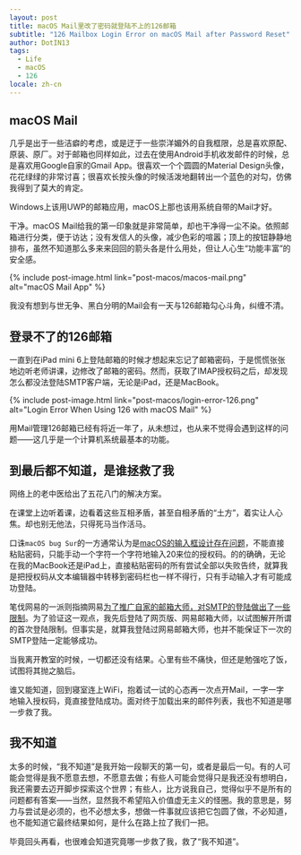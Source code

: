 ```yaml
---
layout: post
title: macOS Mail里改了密码就登陆不上的126邮箱
subtitle: "126 Mailbox Login Error on macOS Mail after Password Reset"
author: DotIN13
tags:
  - Life
  - macOS
  - 126
locale: zh-cn
---
```


## macOS Mail

几乎是出于一些洁癖的考虑，或是迂于一些崇洋媚外的自我框限，总是喜欢原配、原装、原厂。对于邮箱也同样如此，过去在使用Android手机收发邮件的时候，总是喜欢用Google自家的Gmail App。很喜欢一个个圆圆的Material Design头像，花花绿绿的非常讨喜；很喜欢长按头像的时候活泼地翻转出一个蓝色的对勾，仿佛我得到了莫大的肯定。

Windows上该用UWP的邮箱应用，macOS上那也该用系统自带的Mail才好。

干净。macOS Mail给我的第一印象就是非常简单，却也干净得一尘不染。依照邮箱进行分类，便于访达；没有发信人的头像，减少色彩的喧嚣；顶上的按钮静静地排布，虽然不知道那么多来来回回的箭头各是什么用处，但让人心生“功能丰富”的安全感。

{% include post-image.html link="post-macos/macos-mail.png" alt="macOS Mail App" %}

我没有想到与世无争、黑白分明的Mail会有一天与126邮箱勾心斗角，纠缠不清。

## 登录不了的126邮箱

一直到在iPad mini 6上登陆邮箱的时候才想起来忘记了邮箱密码，于是慌慌张张地边听老师讲课，边修改了邮箱的密码。然而，获取了IMAP授权码之后，却发现怎么都没法登陆SMTP客户端，无论是iPad，还是MacBook。

{% include post-image.html link="post-macos/login-error-126.png" alt="Login Error When Using 126 with macOS Mail" %}

用Mail管理126邮箱已经有将近一年了，从未想过，也从来不觉得会遇到这样的问题——这几乎是一个计算机系统最基本的功能。

## 到最后都不知道，是谁拯救了我

网络上的老中医给出了五花八门的解决方案。

在课堂上边听着课，边看着这些互相矛盾，甚至自相矛盾的“土方”，着实让人心焦。却也别无他法，只得死马当作活马。

口诛`macOS bug Sur`的一方通常认为是[macOS的输入框设计存在问题](https://www.zhihu.com/question/42011333/answer/394663477)，不能直接粘贴密码，只能手动一个字符一个字符地输入20来位的授权码。的的确确，无论在我的MacBook还是iPad上，直接粘贴密码的所有尝试全部以失败告终，就算我是把授权码从文本编辑器中转移到密码栏也一样不得行，只有手动输入才有可能成功登陆。

笔伐网易的一派则指摘网易[为了推广自家的邮箱大师，对SMTP的登陆做出了一些限制](https://discussionschinese.apple.com/thread/252612004?answerId=254921787322#254921787322)。为了验证这一观点，我先后登陆了网页版、网易邮箱大师，以试图解开所谓的首次登陆限制。但事实是，就算我登陆过网易邮箱大师，也并不能保证下一次的SMTP登陆一定能够成功。

当我离开教室的时候，一切都还没有结果。心里有些不痛快，但还是勉强吃了饭，试图将其抛之脑后。

谁又能知道，回到寝室连上WiFi，抱着试一试的心态再一次点开Mail，一字一字地输入授权码，竟直接登陆成功。面对终于加载出来的邮件列表，我也不知道是哪一步救了我。

## 我不知道

太多的时候，“我不知道”是我开始一段聊天的第一句，或者是最后一句。有的人可能会觉得是我不愿意去想，不愿意去做；有些人可能会觉得只是我还没有想明白，我还需要去迈开脚步探索这个世界；有些人，比方说我自己，觉得似乎不是所有的问题都有答案——当然，显然我不希望陷入价值虚无主义的怪圈。我的意思是，努力与尝试是必须的，也不必想太多，想做一件事就应该把它包圆了做，不必知道，也不能知道它最终结果如何，是什么在路上拉了我们一把。

毕竟回头再看，也很难会知道究竟哪一步救了我，救了“我不知道”。
